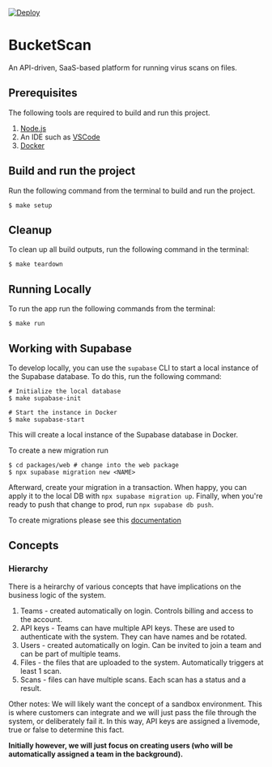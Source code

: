 [![Deploy](https://github.com/bucketscan/bucketscan/actions/workflows/deploy.yml/badge.svg?branch=main)](https://github.com/bucketscan/bucketscan/actions/workflows/deploy.yml)

# BucketScan

An API-driven, SaaS-based platform for running virus scans on files.

## Prerequisites

The following tools are required to build and run this project.

1. [Node.js](https://nodejs.org/en/download)
1. An IDE such as [VSCode](https://code.visualstudio.com/download)
1. [Docker](https://docs.docker.com/desktop)

## Build and run the project

Run the following command from the terminal to build and run the project.

```shell
$ make setup
```

## Cleanup

To clean up all build outputs, run the following command in the terminal:

```shell
$ make teardown
```

## Running Locally

To run the app run the following commands from the terminal:

```shell
$ make run
```

## Working with Supabase

<!-- TODO: Need to compare this against the init step and ideally roll this up into that. -->

To develop locally, you can use the `supabase` CLI to start a local instance of the Supabase database. To do this, run the following command:

```shell
# Initialize the local database
$ make supabase-init

# Start the instance in Docker
$ make supabase-start
```

This will create a local instance of the Supabase database in Docker.

To create a new migration run

```shell
$ cd packages/web # change into the web package
$ npx supabase migration new <NAME>
```

Afterward, create your migration in a transaction. When happy, you can apply it to the local DB with `npx supabase migration up`. Finally, when you're ready to push that change to prod, run `npx supabase db push`.

To create migrations please see this [documentation](https://supabase.com/docs/guides/cli/local-development#database-migrations)

## Concepts

### Hierarchy
There is a heirarchy of various concepts that have implications on the business logic of the system.

1. Teams - created automatically on login. Controls billing and access to the account.
2. API keys - Teams can have multiple API keys. These are used to authenticate with the system. They can have names and be rotated.
2. Users - created automatically on login. Can be invited to join a team and can be part of multiple teams.
3. Files - the files that are uploaded to the system. Automatically triggers at least 1 scan.
4. Scans - files can have multiple scans. Each scan has a status and a result.

Other notes: We will likely want the concept of a sandbox environment. This is where customers can integrate and we will just pass the file through the system, or deliberately fail it. In this way, API keys are assigned a livemode, true or false to determine this fact.

**Initially however, we will just focus on creating users (who will be automatically assigned a team in the background).**
